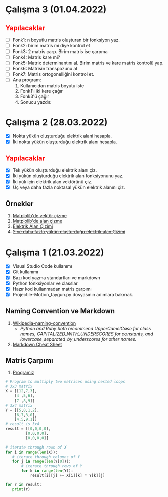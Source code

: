 # Çalışma 3 (01.04.2022)

## <span style="color:red">Yapılacaklar</span>

- [ ] Fonk1: n boyutlu matris oluşturan bir fonksiyon yaz.
- [ ] Fonk2: birim matris mi diye kontrol et
- [ ] Fonk3: 2 matris çarp. Birim matris ise çarpma
- [ ] Fonk4: Matris kare mi?
- [ ] Fonk5: Matrix determinantını al. Birim matris ve kare matris kontrolü yap.
- [ ] Fonk6: Matrisin transpozunu al
- [ ] Fonk7: Matris ortogonelliğini kontrol et.
- [ ] Ana program:
    1. Kullanıcıdan matris boyutu iste
    2. Fonk1'i iki kere çağır
    3. Fonk3'ü çağır
    4. Sonucu yazdır.

# Çalışma 2 (28.03.2022)

- [x] Nokta yükün oluşturduğu elektrik alani hesapla.
- [x] İki nokta yükün oluşturduğu elektrik alanı hesapla.
  
## <span style="color:red">Yapılacaklar</span>

- [x] Tek yükün oluşturduğu elektrik alanı çiz.
- [x] İki yükün oluşturduğu elektrik alan fonksiyonunu yaz.
- [x] İki yük için elektrik alan vektörünü çiz.
- [x] Üç veya daha fazla noktasal yükün elektrik alanını çiz.

## Örnekler

1. [Matplolib'de vektör çizme](https://www.geeksforgeeks.org/quiver-plot-in-matplotlib/)
2. [Matplolib'de alan çizme](https://matplotlib.org/2.0.2/examples/pylab_examples/quiver_demo.html)
4. [Elektrik Alan Çizimi](https://stackoverflow.com/questions/53275867/electric-field-lines)
3. [~~2 ve daha fazla yükün oluşturduğu elektrik alan Çizimi~~](https://scipython.com/blog/visualizing-a-vector-field-with-matplotlib/)

# Çalışma 1 (21.03.2022)

- [x] Visual Studio Code kullanımı
- [x] Git kullanımı
- [x] Bazı kod yazma standartları ve markdown
- [x] Python fonksiyonlar ve classlar
- [x] Hazır kod kullanmadan matris çarpımı
- [x] Projectile-Motion_taygun.py dosyasının adımlara bakmak.

## Naming Convention ve Markdown

1. [Wikipedia-naming-convention](https://en.wikipedia.org/wiki/Naming_convention_(programming)#Python_and_Ruby)
   - *Python and Ruby both recommend UpperCamelCase for class names, CAPITALIZED_WITH_UNDERSCORES for constants, and lowercase_separated_by_underscores for other names.*
2. [Markdown Cheat Sheet](https://www.markdownguide.org/cheat-sheet/)

## Matris Çarpımı

1. [Programiz](https://www.programiz.com/python-programming/examples/multiply-matrix)

```python
# Program to multiply two matrices using nested loops
# 3x3 matrix
X = [[12,7,3],
    [4 ,5,6],
    [7 ,8,9]]
# 3x4 matrix
Y = [[5,8,1,2],
    [6,7,3,0],
    [4,5,9,1]]
# result is 3x4
result = [[0,0,0,0],
         [0,0,0,0],
         [0,0,0,0]]

# iterate through rows of X
for i in range(len(X)):
   # iterate through columns of Y
   for j in range(len(Y[0])):
       # iterate through rows of Y
       for k in range(len(Y)):
           result[i][j] += X[i][k] * Y[k][j]

for r in result:
   print(r)
```
